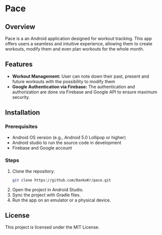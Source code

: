 # Pace

## Overview
Pace is a an Android application designed for workout tracking. This app offers users a seamless and intuitive experience, allowing them to create workouts, modify them and even plan workouts for the whole month.

## Features
- **Workout Management:** User can note down their past, present and future workouts with the possibility to modify them
- **Google Authentication via Firebase:** The authentication and authorization are done via Firebase and Google API to ensure maximum security.

## Installation
### Prerequisites
- Android OS version (e.g., Android 5.0 Lollipop or higher)
- Android studio to run the source code in development
- Firebase and Google account

### Steps
1. Clone the repository:
    ```bash
    git clone https://github.com/DankoKr/pace.git
    ```
2. Open the project in Android Studio.
3. Sync the project with Gradle files.
4. Run the app on an emulator or a physical device.

## License
This project is licensed under the MIT License.
